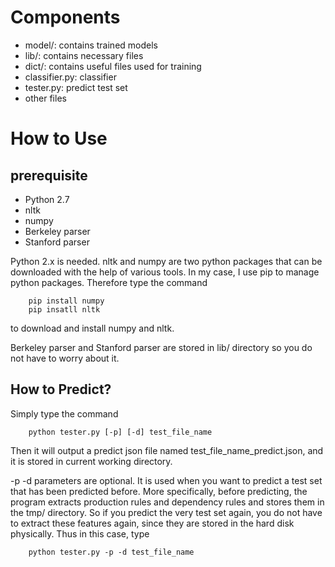 # Components

- model/: contains trained models
- lib/: contains necessary files
- dict/: contains useful files used for training
- classifier.py: classifier
- tester.py: predict test set
- other files

# How to Use

## prerequisite

- Python 2.7
- nltk
- numpy
- Berkeley parser
- Stanford parser

Python 2.x is needed. nltk and numpy are two python packages that can be downloaded with the help of various tools. In my case, I use pip to manage python packages. Therefore type the command

```
    pip install numpy
    pip insatll nltk
```

to download and install numpy and nltk.

Berkeley parser and Stanford parser are stored in lib/ directory so you do not have to worry about it.

## How to Predict?

Simply type the command

```
    python tester.py [-p] [-d] test_file_name
```

Then it will output a predict json file named test\_file\_name\_predict.json, and it is stored in current working directory. 

-p -d parameters are optional. It is used when you want to predict a test set that has been predicted before. More specifically, before predicting, the program extracts production rules and dependency rules and stores them in the tmp/ directory. So if you predict the very test set again, you do not have to extract these features again, since they are stored in the hard disk physically. Thus in this case, type

```
    python tester.py -p -d test_file_name
```